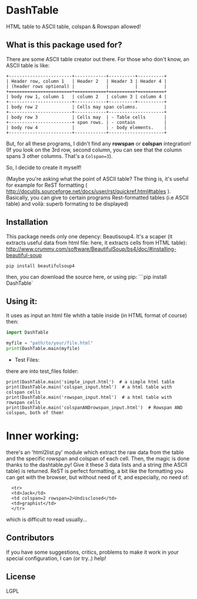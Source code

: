 DashTable
=========
HTML table to ASCII table, colspan & Rowspan allowed!

## What is this package used for?

There are some ASCII table creator out there.
For those who don't know, an ASCII table is like:

```
+------------------------+------------+----------+----------+
| Header row, column 1   | Header 2   | Header 3 | Header 4 |
| (header rows optional) |            |          |          |
+========================+============+==========+==========+
| body row 1, column 1   | column 2   | column 3 | column 4 |
+------------------------+------------+----------+----------+
| body row 2             | Cells may span columns.          |
+------------------------+------------+---------------------+
| body row 3             | Cells may  | - Table cells       |
+------------------------+ span rows. | - contain           |
| body row 4             |            | - body elements.    |
+------------------------+------------+---------------------+
```

But, for all these programs, I didn't find any **rowspan** or **colspan** integration! (If you look on the 3rd row, second column, you can see that the column spans 3 other columns. That's a `Colspan=3`).

So, I decide to create it myself!

(Maybe you're asking what the point of ASCII table? The thing is, it's useful for example for ReST formatting ( http://docutils.sourceforge.net/docs/user/rst/quickref.html#tables ).
Basically, you can give to certain programs Rest-formatted tables (i.e ASCII table) and voilà: superb formating to be displayed)


## Installation

This package needs only one depency: Beautisoup4. It's a scaper (it extracts useful data from html file: here, it extracts cells from HTML table): http://www.crummy.com/software/BeautifulSoup/bs4/doc/#installing-beautiful-soup
```
pip install beautifulsoup4
```
then, you can download the source here, or using pip:
```pip install DashTable`

## Using it:

It uses as input an html file whith a table inside (in HTML format of course)
then:

```python
import DashTable

myfile = "path/to/your/file.html"
print(DashTable.main(myfile)
```

* Test Files:

there are into test_files folder:
```import DashTable
print(DashTable.main('simple_input.html')  # a simple html table
print(DashTable.main('colspan_input.html')  # a html table with colspan cells
print(DashTable.main('rowspan_input.html')  # a html table with rowspan cells
print(DashTable.main('colspanANDrowspan_input.html')  # Rowspan AND colspan, both of them!
```

# Inner working:
there's an 'html2list.py' module which extract the raw data from the table and the specific rowspan and colspan of each cell.
Then, the magic is done thanks to the dashtable.py! Give it these 3 data lists and a string (the ASCII table) is returned.
ReST is perfect formatting, a bit like the formatting you can get with the browser, but without need of it, and especially, no need of:
```
  <tr>
  <td>Jack</td>
  <td colspan=2 rowspan=2>Undisclosed</td>
  <td>graphist</td>
  </tr>
```
which is difficult to read usually...



## Contributors

If you have some suggestions, critics, problems to make it work in your special configuration, I can (or try..) help!

## License

LGPL